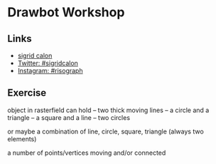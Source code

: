 # Drawbot Workshop

## Links

* [sigrid calon](http://www.sigridcalon.nl/)
* [Twitter: #sigridcalon](https://twitter.com/hashtag/sigridcalon?src=hash)
* [Instagram: #risograph](https://www.instagram.com/explore/tags/risograph/)

## Exercise

object in rasterfield can hold
– two thick moving lines
– a circle and a triangle
– a square and a line
– two circles


or maybe a combination of 
line, circle, square, triangle (always two elements)

a number of points/vertices
moving and/or connected
